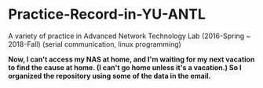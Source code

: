 # Practice-Record-in-YU-ANTL
A variety of practice in Advanced Network Technology Lab (2016-Spring ~ 2018-Fall) (serial communication, linux programming)

**Now, I can't access my NAS at home, and I'm waiting for my next vacation to find the cause at home. (I can't go home unless it's a vacation.) So I organized the repository using some of the data in the email.**
